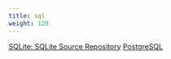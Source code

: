 ```yaml
---
title: sql
weight: 120
---
```


<a href="https://www.sqlite.org/src/doc/trunk/README.md">SQLite: SQLite Source Repository</a>
<a href="file:///C:/Program%20Files/PostgreSQL/9.5/doc/postgresql/html/index.html">PostgreSQL</a>
